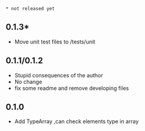 `* not released yet`

## 0.1.3*
- Move unit test files to /tests/unit

## 0.1.1/0.1.2
- Stupid consequences of the author
- No change
- fix some readme and remove developing files

## 0.1.0
- Add TypeArray ,can check elements type in array